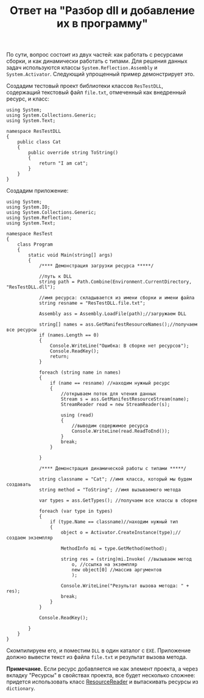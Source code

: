 ﻿---
title: "Ответ на \"Разбор dll и добавление их в программу\""
se.owner.user_id: 240512
se.owner.display_name: "MSDN.WhiteKnight"
se.owner.link: "https://ru.stackoverflow.com/users/240512/msdn-whiteknight"
se.answer_id: 795275
se.question_id: 794122
se.post_type: answer
se.is_accepted: True
---
<p>По сути, вопрос состоит из двух частей: как работать с ресурсами сборки, и как динамически работать с типами. Для решения данных задач используются классы <code>System.Reflection.Assembly</code> и <code>System.Activator</code>. Следующий упрощенный пример демонстрирует это.</p>

<p>Создадим тестовый проект библиотеки классов <code>ResTestDLL</code>, содержащий текстовый файл <code>file.txt</code>, отмеченный как внедренный ресурс, и класс:</p>

<pre><code>using System;
using System.Collections.Generic;
using System.Text;

namespace ResTestDLL
{
    public class Cat
    {
        public override string ToString()
        {
            return "I am cat";
        }
    }
}
</code></pre>

<p>Создадим приложение:</p>

<pre><code>using System;
using System.IO;
using System.Collections.Generic;
using System.Reflection;
using System.Text;

namespace ResTest
{
    class Program
    {
        static void Main(string[] args)
        {
            /**** Демонстрация загрузки ресурса *****/

            //путь к DLL
            string path = Path.Combine(Environment.CurrentDirectory, "ResTestDLL.dll");

            //имя ресурса: складывается из имени сборки и имени файла
            string resname = "ResTestDLL.file.txt";

            Assembly ass = Assembly.LoadFile(path);//загружаем DLL

            string[] names = ass.GetManifestResourceNames();//получаем все ресурсы
            if (names.Length == 0)
            {
                Console.WriteLine("Ошибка: В сборке нет ресурсов");
                Console.ReadKey();
                return;
            }

            foreach (string name in names)
            {
                if (name == resname) //находим нужный ресурс
                {
                    //открываем поток для чтения данных
                    Stream s = ass.GetManifestResourceStream(name);                    
                    StreamReader read = new StreamReader(s);

                    using (read)
                    {
                        //выводим содержимое ресурса
                        Console.WriteLine(read.ReadToEnd());
                    }
                    break;
                }

            }

            /**** Демонстрация динамической работы с типами *****/

            string classname = "Cat"; //имя класса, который мы будем создавать
            string method = "ToString"; //имя вызываемого метода

            var types = ass.GetTypes(); //получаем все классы в сборке           

            foreach (var type in types)
            {
                if (type.Name == classname)//находим нужный тип
                {
                    object o = Activator.CreateInstance(type);//создаем экземпляр

                    MethodInfo mi = type.GetMethod(method);

                    string res = (string)mi.Invoke( //вызываем метод
                        o, //ссылка на экземпляр
                        new object[0] //массив аргументов
                        );

                    Console.WriteLine("Результат вызова метода: " + res);
                    break;
                }
            }

            Console.ReadKey();            

        }
    }
}
</code></pre>

<p>Cкомпилируем его, и поместим <code>DLL</code> в один каталог с <code>EXE</code>. Приложение должно вывести текст из файла <code>file.txt</code> и результат вызова метода. </p>

<p><strong>Примечание.</strong> Если ресурс добавляется не как элемент проекта, а через вкладку "Ресурсы" в свойствах проекта, все будет несколько сложнее: придется использовать класс <a href="https://msdn.microsoft.com/ru-ru/library/system.resources.resourcereader(v=vs.110).aspx" rel="nofollow noreferrer">ResourceReader</a> и вытаскивать ресурсы из <code>dictionary</code>.</p>
